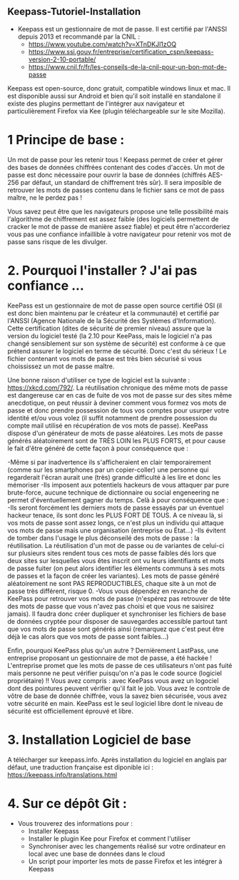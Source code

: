 ## Keepass-Tutoriel-Installation

* Keepass est un gestionnaire de mot de passe. Il est certifié par l'ANSSI depuis 2013 et recommandé par la CNIL : 
    * https://www.youtube.com/watch?v=XTnDKJl1zOQ
    * https://www.ssi.gouv.fr/entreprise/certification_cspn/keepass-version-2-10-portable/
    * https://www.cnil.fr/fr/les-conseils-de-la-cnil-pour-un-bon-mot-de-passe
    
Keepass est open-source, donc gratuit, compatible windows linux et mac. Il est disponible aussi sur Android 
et bien qu'il soit installé en standalone il existe des plugins permettant de l'intégrer aux navigateur et 
particulièrement Firefox via Kee (plugin téléchargeable sur le site Mozilla).

# 1 Principe de base :

Un mot de passe pour les retenir tous !
Keepass permet de créer et gérer des bases de données chiffrées contenant des codes d'accès. 
Un mot de passe est donc nécessaire pour ouvrir la base de données (chiffrés AES-256 par défaut, 
un standard de chiffrement très sûr).
Il sera imposible de retrouver les mots de passes contenu dans le fichier sans ce mot de pass maître, ne le perdez pas !

Vous savez peut être que les navigateurs propose une telle possibilité mais l'algorithme de chiffrement est assez faible 
(des logiciels permettent de cracker le mot de passe de manière assez fiable) et peut être n'accorderiez vous pas 
une confiance infaillible à votre navigateur pour retenir vos mot de passe sans risque de les divulger.

# 2. Pourquoi l'installer ? J'ai pas confiance ...


KeePass est un gestionnaire de mot de passe open source certifié OSI (il est donc bien maintenu par le créateur et la communauté) et certifié par l'ANSSI (Agence Nationale de la Sécurité des Systèmes d'Information). Cette certification (dites de sécurité de premier niveau) assure que la version du logiciel testé (la 2.10 pour KeePass, mais le logiciel n'a pas changé sensiblement sur son système de sécurité) est conforme à ce que prétend assurer le logiciel en terme de sécurité. Donc c'est du sérieux ! Le fichier contenant vos mots de passe est très bien sécurisé si vous choississez un mot de passe maître.

Une bonne raison d'utiliser ce type de logiciel est la suivante : https://xkcd.com/792/. La réutilisation chronique des même mots de passe est dangereuse car en cas de fuite de vos mot de passe sur des sites même anecdotique, on peut réussir à deviner comment vous formez vos mots de passe et donc prendre possession de tous vos comptes pour usurper votre identité et/ou vous volez (il suffit notamment de prendre possession du compte mail utilisé en récupération de vos mots de passe). KeePass dispose d'un générateur de mots de passe aléatoires. Les mots de passe générés aléatoirement sont de TRÈS LOIN les PLUS FORTS, et pour cause le fait d'être généré de cette façon à pour conséquence que :

   -Même si par inadvertence ils s'afficheraient en clair temporairement (comme sur les smartphones par un copier-coller) une personne qui regarderait l'écran aurait une (très) grande difficulté à les lire et donc les mémoriser
   -Ils imposent aux potentiels hackeurs de vous attaquer par pure brute-force, aucune technique de dictionnaire ou social engeneering ne permet d'éventuellement gagner du temps. Celà à pour conséquence que :
   -Ils seront forcément les derniers mots de passe essayés par un éventuel hackeur tenace, ils sont donc les PLUS FORT DE TOUS. A ce niveau là, si vos mots de passe sont assez longs, ce n'est plus un individu qui attaque vos mots de passe mais une organisation (entreprise ou État...)
   -Ils évitent de tomber dans l'usage le plus déconseilé des mots de passe : la réutilisation. La réutilisation d'un mot de passe ou de variantes de celui-ci sur plusieurs sites rendent tous ces mots de passe faibles dés lors que deux sites sur lesquelles vous êtes inscrit ont vu leurs identifiants et mots de passe fuiter (on peut alors identifier les éléments communs à ses mots de passes et la façon de créer les variantes). Les mots de passe généré aléatoirement ne sont PAS REPRODUCTIBLES, chaque site à un mot de passe très différent, risque 0.
   -Vous vous dépendez en revanche de KeePass pour retrouver vos mots de passe (n'espérez pas retrouver de tête des mots de passe que vous n'avez pas choisi et que vous ne saisirez jamais). Il faudra donc créer dupliquer et synchroniser les fichiers de base de données cryptée pour disposer de sauvegardes accessible partout tant que vos mots de passe sont générés ainsi (remarquez que c'est peut être déjà le cas alors que vos mots de passe sont faibles...)

Enfin, pourquoi KeePass plus qu'un autre ? Dernièrement LastPass, une entreprise proposant un gestionnaire de mot de passe, a été hackée ! L'entreprise promet que les mots de passe de ces utilisateurs n'ont pas fuité mais personne ne peut vérifier puisqu'on n'a pas le code source (logiciel propriétaire) !! Vous avez compris : avec KeePass vous avez un logociel dont des pointures peuvent vérifier qu'il fait le job. Vous avez le controle de vôtre de base de donnée chiffrée, vous la savez bien sécurisée, vous avez votre sécurité en main. KeePass est le seul logiciel libre dont le niveau de sécurité est officiellement éprouvé et libre.

# 3. Installation Logiciel de base

A télécharger sur keepass.info. Après installation du logiciel en anglais par défaut, 
une traduction française est diponible ici : https://keepass.info/translations.html

# 4. Sur ce dépôt Git :

* Vous trouverez des informations pour :
    * Installer Keepass
    * Installer le plugin Kee pour Firefox et comment l'utiliser
    * Synchroniser avec les changements réalisé sur votre ordinateur en local avec une base de données dans le cloud
    * Un script pour importer les mots de passe Firefox et les intégrer à Keepass


